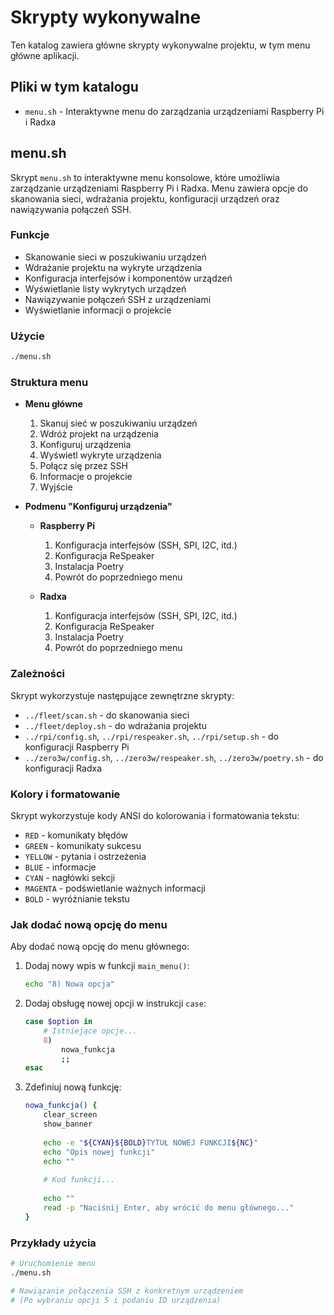 # Skrypty wykonywalne

Ten katalog zawiera główne skrypty wykonywalne projektu, w tym menu główne aplikacji.

## Pliki w tym katalogu

- `menu.sh` - Interaktywne menu do zarządzania urządzeniami Raspberry Pi i Radxa

## menu.sh

Skrypt `menu.sh` to interaktywne menu konsolowe, które umożliwia zarządzanie urządzeniami Raspberry Pi i Radxa. Menu zawiera opcje do skanowania sieci, wdrażania projektu, konfiguracji urządzeń oraz nawiązywania połączeń SSH.

### Funkcje

- Skanowanie sieci w poszukiwaniu urządzeń
- Wdrażanie projektu na wykryte urządzenia
- Konfiguracja interfejsów i komponentów urządzeń
- Wyświetlanie listy wykrytych urządzeń
- Nawiązywanie połączeń SSH z urządzeniami
- Wyświetlanie informacji o projekcie

### Użycie

```bash
./menu.sh
```

### Struktura menu

- **Menu główne**
  1. Skanuj sieć w poszukiwaniu urządzeń
  2. Wdróż projekt na urządzenia
  3. Konfiguruj urządzenia
  4. Wyświetl wykryte urządzenia
  5. Połącz się przez SSH
  6. Informacje o projekcie
  7. Wyjście

- **Podmenu "Konfiguruj urządzenia"**
  - **Raspberry Pi**
    1. Konfiguracja interfejsów (SSH, SPI, I2C, itd.)
    2. Konfiguracja ReSpeaker
    3. Instalacja Poetry
    4. Powrót do poprzedniego menu
  
  - **Radxa**
    1. Konfiguracja interfejsów (SSH, SPI, I2C, itd.)
    2. Konfiguracja ReSpeaker
    3. Instalacja Poetry
    4. Powrót do poprzedniego menu

### Zależności

Skrypt wykorzystuje następujące zewnętrzne skrypty:
- `../fleet/scan.sh` - do skanowania sieci
- `../fleet/deploy.sh` - do wdrażania projektu
- `../rpi/config.sh`, `../rpi/respeaker.sh`, `../rpi/setup.sh` - do konfiguracji Raspberry Pi
- `../zero3w/config.sh`, `../zero3w/respeaker.sh`, `../zero3w/poetry.sh` - do konfiguracji Radxa

### Kolory i formatowanie

Skrypt wykorzystuje kody ANSI do kolorowania i formatowania tekstu:
- `RED` - komunikaty błędów
- `GREEN` - komunikaty sukcesu
- `YELLOW` - pytania i ostrzeżenia
- `BLUE` - informacje
- `CYAN` - nagłówki sekcji
- `MAGENTA` - podświetlanie ważnych informacji
- `BOLD` - wyróżnianie tekstu

### Jak dodać nową opcję do menu

Aby dodać nową opcję do menu głównego:

1. Dodaj nowy wpis w funkcji `main_menu()`:
   ```bash
   echo "8) Nowa opcja"
   ```

2. Dodaj obsługę nowej opcji w instrukcji `case`:
   ```bash
   case $option in
       # Istniejące opcje...
       8)
           nowa_funkcja
           ;;
   esac
   ```

3. Zdefiniuj nową funkcję:
   ```bash
   nowa_funkcja() {
       clear_screen
       show_banner
       
       echo -e "${CYAN}${BOLD}TYTUŁ NOWEJ FUNKCJI${NC}"
       echo "Opis nowej funkcji"
       echo ""
       
       # Kod funkcji...
       
       echo ""
       read -p "Naciśnij Enter, aby wrócić do menu głównego..."
   }
   ```

### Przykłady użycia

```bash
# Uruchomienie menu
./menu.sh

# Nawiązanie połączenia SSH z konkretnym urządzeniem
# (Po wybraniu opcji 5 i podaniu ID urządzenia)
```